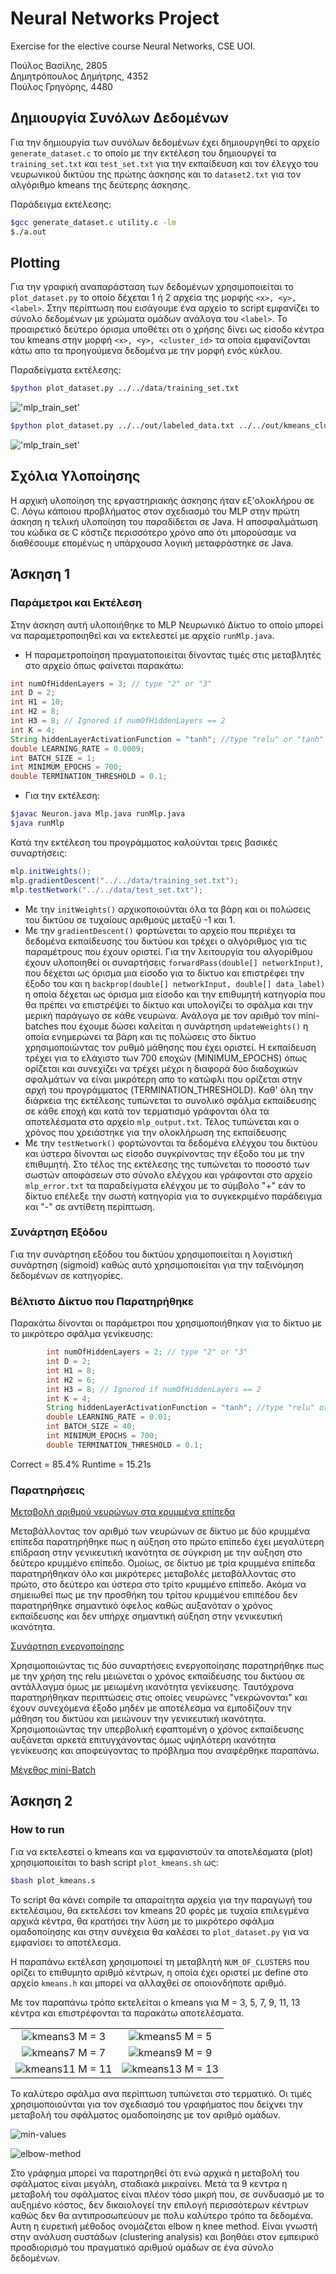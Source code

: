 # **Neural Networks Project**

Exercise for the elective course Neural Networks, CSE UOI.

Πούλος Βασίλης, 2805\
Δημητρόπουλος Δημήτρης, 4352\
Πούλος Γρηγόρης, 4480

## **Δημιουργία Συνόλων Δεδομένων**

Για την δημιουργία των συνόλων δεδομένων έχει δημιουργηθεί το αρχείο
`generate_dataset.c` το οποίο με την εκτέλεση του δημιουργεί τα `training_set.txt`
και `test_set.txt` για την εκπαίδευση και τον έλεγχο του νευρωνικoύ δικτύου της
πρώτης άσκησης και το `dataset2.txt` για τον αλγόριθμο kmeans της δεύτερης άσκησης.

Παράδειγμα εκτέλεσης:

```bash
$gcc generate_dataset.c utility.c -lm
$./a.out 

```

## **Plotting**

Για την γραφική αναπαράσταση των δεδομένων χρησιμοποιείται το `plot_dataset.py`
το οποίο δέχεται 1 ή 2 αρχεία της μορφής `<x>, <y>, <label>`. Στην περίπτωση που
εισάγουμε ένα αρχείο το script εμφανίζει το σύνολο δεδομένων με χρώματα ομάδων
ανάλογα του `<label>`. Το προαιρετικό δεύτερο όρισμα υποθέτει οτι ο χρήσης
δίνει ως είσοδο κέντρα του kmeans στην μορφή `<x>, <y>, <cluster_id>` τα
οποία εμφανίζονται κάτω απο τα προηγούμενα δεδομένα με την μορφή ενός κύκλου.

Παραδείγματα εκτέλεσης:

```bash
$python plot_dataset.py ../../data/training_set.txt 
```

!['mlp_train_set'](/images/mlp_train_set.png)

```bash
$python plot_dataset.py ../../out/labeled_data.txt ../../out/kmeans_clusters.txt  
```

!['mlp_train_set'](/images/kmeans_3.png)

## **Σχόλια Υλοποίησης**

Η αρχική υλοποίηση της εργαστηριακής άσκησης ήταν εξ'ολοκλήρου σε C. Λόγω
κάποιου προβλήματος στον σχεδιασμό του MLP στην πρώτη άσκηση η τελική υλοποίηση
του παραδίδεται σε Java. Η αποσφαλμάτωση του κώδικα σε C κόστιζε περισσότερο
χρόνο απο ότι μπορούσαμε να διαθέσουμε επομένως η υπάρχουσα λογική μεταφράστηκε
σε Java.

## **Άσκηση 1**

### **Παράμετροι και Εκτέλεση**

Στην άσκηση αυτή υλοποιήθηκε το MLP Νευρωνικό Δίκτυο το οποίο μπορεί να
παραμετροποιηθεί και να εκτελεστεί με αρχείο `runMlp.java`.

+ Η παραμετροποίηση πραγματοποιείται δίνοντας τιμές στις μεταβλητές στο αρχείο
όπως φαίνεται παρακάτω:

```java
int numOfHiddenLayers = 3; // type "2" or "3"
int D = 2;
int H1 = 10;
int H2 = 8;
int H3 = 8; // Ignored if numOfHiddenLayers == 2
int K = 4;
String hiddenLayerActivationFunction = "tanh"; //type "relu" or "tanh"
double LEARNING_RATE = 0.0009;
int BATCH_SIZE = 1;
int MINIMUM_EPOCHS = 700;
double TERMINATION_THRESHOLD = 0.1;
```

+ Για την εκτέλεση: 
  
```bash
$javac Neuron.java Mlp.java runMlp.java
$java runMlp 
```

Κατά την εκτέλεση του προγράμματος καλούνται τρεις βασικές συναρτήσεις:

```java
mlp.initWeights();
mlp.gradientDescent("../../data/training_set.txt");
mlp.testNetwork("../../data/test_set.txt");
```

+ Με την `initWeights()` αρχικοποιούνται όλα τα βάρη και οι πολώσεις του δικτύου
σε τυχαίους αριθμούς μεταξύ -1 και 1.
+ Με την `gradientDescent()` φορτώνεται το αρχείο που περιέχει τα δεδομένα εκπαίδευσης
του δικτύου και τρέχει ο αλγόριθμος για τις παραμέτρους που έχουν οριστεί. Για την
λειτουργία του αλγορίθμου έχουν υλοποιηθεί οι συναρτήσεις `forwardPass(double[] networkInput)`,
που δέχεται ως όρισμα μια είσοδο για το δίκτυο και επιστρέφει την έξοδο του και η
`backprop(double[] networkInput, double[] data_label)` η οποία δέχεται ως όρισμα μια είσοδο
και την επιθυμητή κατηγορία που θα πρέπει να επιστρέψει το δίκτυο και υπολογίζει το σφάλμα και
την μερική παράγωγο σε κάθε νευρώνα. Ανάλογα με τον αριθμό τον mini-batches που έχουμε δώσει
καλείται η συνάρτηση `updateWeights()` η οποία ενημερώνει τα βάρη και τις πολώσεις στο δίκτυο
χρησιμοποιώντας τον ρυθμό μάθησης που έχει οριστεί. Η εκπαίδευση τρέχει για το ελάχιστο των 700
εποχών (MINIMUM_EPOCHS) όπως ορίζεται και συνεχίζει να τρέχει μέχρι η διαφορά δύο διαδοχικών
σφαλμάτων να είναι μικρότερη απο το κατώφλι που ορίζεται στην αρχή του προγράμματος
(TERMINATION_THRESHOLD). Καθ' όλη την διάρκεια της εκτέλεσης τυπώνεται το συνολικό σφάλμα
εκπαίδευσης σε κάθε εποχή και κατά τον τερματισμό γράφονται όλα τα αποτελέσματα στο αρχείo
`mlp_output.txt`. Τέλος τυπώνεται και ο χρόνος που χρειάστηκε για την ολοκλήρωση της εκπαίδευσης
+ Με την `testNetwork()` φορτώνονται τα δεδομένα ελέγχου του δικτύου και ύστερα δίνονται ως είσοδο
συγκρίνοντας την έξοδο του με την επιθυμητή. Στο τέλος της εκτέλεσης της τυπώνεται το ποσοστό
των σωστών αποφάσεων στο σύνολο ελέγχου και γράφονται στο αρχείο `mlp_error.txt` τα παραδείγματα
ελέγχου με το σύμβολο "+" εάν το δίκτυο επέλεξε την σωστή κατηγορία για το συγκεκριμένο παράδειγμα
και "-" σε αντίθετη περίπτωση.

### **Συνάρτηση Εξόδου**

Για την συνάρτηση εξόδου του δικτύου χρησιμοποιείται η λογιστική συνάρτηση (sigmoid)
καθώς αυτό χρησιμοποιείται για την ταξινόμηση δεδομένων σε κατηγορίες.  

### **Βέλτιστο Δίκτυο που Παρατηρήθηκε**

Παρακάτω δίνονται οι παράμετροι που χρησιμοποιήθηκαν για το δίκτυο με το
μικρότερο σφάλμα γενίκευσης:

```java
        int numOfHiddenLayers = 2; // type "2" or "3"
        int D = 2;
        int H1 = 8;
        int H2 = 6;
        int H3 = 8; // Ignored if numOfHiddenLayers == 2
        int K = 4;
        String hiddenLayerActivationFunction = "tanh"; //type "relu" or "tanh"
        double LEARNING_RATE = 0.01;
        int BATCH_SIZE = 40;
        int MINIMUM_EPOCHS = 700;
        double TERMINATION_THRESHOLD = 0.1;
```

Correct = 85.4% Runtime = 15.21s

### **Παρατηρήσεις**

<ins>Μεταβολή αριθμού νευρώνων στα κρυμμένα επίπεδα</ins>

Μεταβάλλοντας τον αριθμό των νευρώνων σε δίκτυο με δύο κρυμμένα επίπεδα παρατηρήθηκε πως η
αύξηση στο πρώτο επίπεδο έχει μεγαλύτερη επίδραση στην γενικευτική ικανότητα σε σύγκριση με την
αύξηση στο δεύτερο κρυμμένο επίπεδο. Ομοίως, σε δίκτυο με τρία κρυμμένα επίπεδα παρατηρήθηκαν
όλο και μικρότερες μεταβολές μεταβάλλοντας στο πρώτο, στο δεύτερο και ύστερα στο τρίτο κρυμμένο
επίπεδο.
Ακόμα να σημειωθεί πως με την προσθήκη του τρίτου κρυμμένου επιπέδου δεν παρατηρήθηκε σημαντικό
όφελος καθώς αυξανόταν ο χρόνος εκπαίδευσης και δεν υπήρχε σημαντική αύξηση στην  γενικευτική
ικανότητα.

<ins>Συνάρτηση ενεργοποίησης</ins>

Χρησιμοποιώντας τις δύο συναρτήσεις ενεργοποίησης παρατηρήθηκε πως με την χρήση της relu
μειώνεται ο χρόνος εκπαίδευσης του δικτύου σε αντάλλαγμα όμως με μειωμένη ικανότητα γενίκευσης.
Ταυτόχρονα παρατηρήθηκαν περιπτώσεις στις οποίες νευρώνες "νεκρώνονται" και έχουν συνεχόμενα έξοδο
μηδέν με αποτέλεσμα να εμποδίζουν την μάθηση του δικτύου και μειώνουν την γενικευτική ικανότητα.
Χρησιμοποιώντας την υπερβολική εφαπτομένη ο χρόνος εκπαίδευσης αυξάνεται αρκετά επιτυγχάνοντας όμως
υψηλότερη ικανότητα γενίκευσης και αποφεύγοντας το πρόβλημα που αναφέρθηκε παραπάνω.


<ins>Μέγεθος mini-Batch</ins>



## **Άσκηση 2**

### How to run

Για να εκτελεστεί ο kmeans και να εμφανιστούν τα
αποτελέσματα (plot) χρησιμοποιείται το bash script
`plot_kmeans.sh`
ως:

```bash
$bash plot_kmeans.s
```

To script θα κάνει compile τα απαραίτητα αρχεία για
την παραγωγή του εκτελέσιμου, θα εκτελέσει τον kmeans 20 φορές με τυχαία
επιλεγμένα αρχικά κέντρα, θα κρατήσει την λύση με το μικρότερο σφάλμα
ομαδοποίησης και στην συνέχεια θα καλέσει το `plot_dataset.py` για να
εμφανίσει το αποτέλεσμα.

Η παραπάνω εκτέλεση χρησιμοποιεί τη μεταβλητή `NUM_OF_CLUSTERS` που
ορίζει το επιθυμητο αριθμό κέντρων, η οποία έχει οριστεί με define στο
αρχείο `kmeans.h` και μπορεί να αλλαχθεί σε οποιονδήποτε αριθμό.

Με τον παραπάνω τρόπο εκτελείται ο kmeans για Μ = 3, 5, 7, 9, 11, 13 κέντρα
και επιστρέφονται τα παρακάτω αποτελέσματα.

|                                          |                                          |
| :--------------------------------------: | :--------------------------------------: |
|  ![kmeans3](images/kmeans_3.png) M = 3   |  ![kmeans5](images/kmeans_5.png) M = 5   |
|  ![kmeans7](images/kmeans_7.png) M = 7   |  ![kmeans9](images/kmeans_9.png) M = 9   |
| ![kmeans11](images/kmeans_11.png) M = 11 | ![kmeans13](images/kmeans_13.png) M = 13 |

Το καλύτερο σφάλμα ανα περίπτωση τυπώνεται στο τερματικό. Οι τιμές
χρησιμοποιούνται για τον σχεδιασμό του γραφήματος που δείχνει την μεταβολή
του σφάλματος ομαδοποίησης με τον αριθμό ομάδων.

![min-values](images/plot_min_values.png)

![elbow-method](images/chart.png)

Στο γράφημα μπορεί να παρατηρηθεί ότι ενώ αρχικά η μεταβολή του σφάλματος είναι
μεγάλη, σταδιακά μικραίνει. Μετά τα 9 κεντρα η μεταβολή του σφάλματος είναι
πλέον τόσο μικρή που, σε συνδυασμό με το αυξημένο κόστος, δεν
δικαιολογεί την επιλογή περισσότερων κέντρων καθώς δεν θα αντιπροσωπεύουν
με πολυ καλύτερο τρόπο τα δεδομένα. Αυτη η ευρετική μέθοδος ονομάζεται elbow η
knee method. Είναι γνωστή στην ανάλυση συστάδων (clustering analysis) και βοηθάει
στον εμπειρικό προσδιορισμό του πραγματικό αριθμού ομάδων σε ένα σύνολο
δεδομένων.
